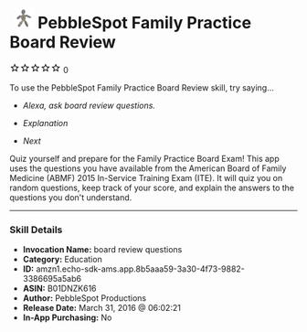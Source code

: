 # &nbsp;<img src="skill_icon" alt="PebbleSpot Family Practice Board Review icon" width="36"> PebbleSpot Family Practice Board Review
![0 stars](../../images/ic_star_border_black_18dp_1x.png)![0 stars](../../images/ic_star_border_black_18dp_1x.png)![0 stars](../../images/ic_star_border_black_18dp_1x.png)![0 stars](../../images/ic_star_border_black_18dp_1x.png)![0 stars](../../images/ic_star_border_black_18dp_1x.png) 0

To use the PebbleSpot Family Practice Board Review skill, try saying...

* *Alexa, ask board review questions.*

* *Explanation*

* *Next*

Quiz yourself and prepare for the Family Practice Board Exam!  This app uses the questions you have available from the American Board of Family Medicine (ABMF) 2015 In-Service Training Exam (ITE).  It will quiz you on random questions, keep track of your score, and explain the answers to the questions you don't understand.

***

### Skill Details

* **Invocation Name:** board review questions
* **Category:** Education
* **ID:** amzn1.echo-sdk-ams.app.8b5aaa59-3a30-4f73-9882-3386695a5ab6
* **ASIN:** B01DNZK616
* **Author:** PebbleSpot Productions
* **Release Date:** March 31, 2016 @ 06:02:21
* **In-App Purchasing:** No

